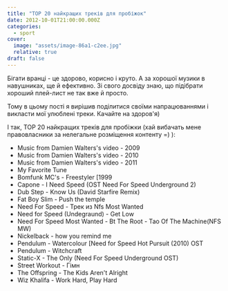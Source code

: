 ```yaml
---
title: "ТОР 20 найкращих треків для пробіжок"
date: 2012-10-01T21:00:00.000Z
categories:
  - sport
cover:
  image: "assets/image-86a1-c2ee.jpg"
  relative: true
draft: false
---
```


Бігати вранці - це здорово, корисно і круто. А за хорошої музики в навушниках, ще й ефективно. Зі свого досвіду знаю, що підібрати хороший плей-лист не так вже й просто.

Тому в цьому пості я вирішив поділитися своїми напрацюваннями і викласти мої улюблені треки. Качайте на здоров'я)

І так, ТОР 20 найкращих треків для пробіжки (хай вибачать мене правовласники за нелегальне розміщення контенту =) ):

- Music from Damien Walters's video - 2009
- Music from Damien Walters's video - 2010
- Music from Damien Walters's video - 2011
- My Favorite Tune
- Bomfunk MC's - Freestyler [1999
- Capone - I Need Speed (OST Need For Speed Underground 2)
- Dub Step - Know Us (David Starfire Remix)
- Fat Boy Slim - Push the temple
- Need For Speed - Трек из Nfs Most Wanted
- Need for Speed (Undegraund) - Get Low
- Need For Speed Most Wanted - Bt The Root - Tao Of The Machine(NFS MW)
- Nickelback - how you remind me
- Pendulum - Watercolour [Need for Speed Hot Pursuit (2010) OST
- Pendulum - Witchcraft
- Static-X - The Only (Need For Speed Underground OST)
- Street Workout - Гімн
- The Offspring - The Kids Aren't Alright
- Wiz Khalifa - Work Hard, Play Hard
